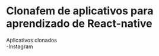 # Clonafem de aplicativos para aprendizado de React-native
Aplicativos clonados
<br>
  -Instagram
  
